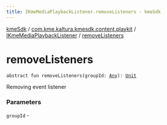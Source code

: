 ```yaml
---
title: IKmeMediaPlaybackListener.removeListeners - kmeSdk
---
```


[kmeSdk](../../index.html) / [com.kme.kaltura.kmesdk.content.playkit](../index.html) / [IKmeMediaPlaybackListener](index.html) / [removeListeners](./remove-listeners.html)

# removeListeners

`abstract fun removeListeners(groupId: `[`Any`](https://kotlinlang.org/api/latest/jvm/stdlib/kotlin/-any/index.html)`): `[`Unit`](https://kotlinlang.org/api/latest/jvm/stdlib/kotlin/-unit/index.html)

Removing event listener

### Parameters

`groupId` - 